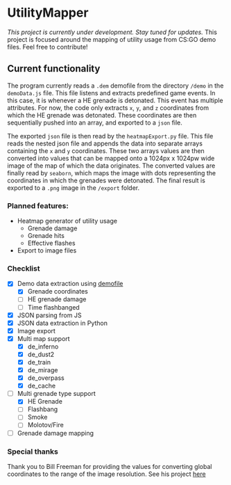 # UtilityMapper
*This project is currently under development. Stay tuned for updates.*
This project is focused around the mapping of utility usage from CS:GO demo files. Feel free to contribute!

## Current functionality
The program currently reads a `.dem` demofile from the directory `/demo` in the `demoData.js` file. This file listens and extracts predefined game events. In this case, it is whenever a HE grenade is detonated. This event has multiple attributes. For now, the code only extracts `x`, `y`, and `z` coordinates from which the HE grenade was detonated. These coordinates are then sequentially pushed into an array, and exported to a `json` file.

The exported `json` file is then read by the `heatmapExport.py` file. This file reads the nested json file and appends the data into separate arrays containing the `x` and `y` coordinates. These two arrays values are then converted into values that can be mapped onto a 1024px x 1024pw wide image of the map of which the data originates. The converted values are finally read by `seaborn`, which maps the image with dots representing the coordinates in which the grenades were detonated. The final result is exported to a `.png` image in the `/export` folder.

### Planned features:
- Heatmap generator of utility usage
	- Grenade damage
	- Grenade hits
	- Effective flashes
- Export to image files

### Checklist
-  [x] Demo data extraction using [demofile](https://github.com/saul/demofile)
	- [x] Grenade coordinates
	- [ ] HE grenade damage
	- [ ] Time flashbanged
-  [x] JSON parsing from JS
-  [x] JSON data extraction in Python
-  [x] Image export
- [x] Multi map support
	- [x] de_inferno
	- [x] de_dust2
	- [x] de_train
	- [x] de_mirage
	- [x] de_overpass
	- [x] de_cache
- [ ] Multi grenade type support
	- [x] HE Grenade
	- [ ] Flashbang
	- [ ] Smoke
	- [ ] Molotov/Fire
- [ ] Grenade damage mapping

### Special thanks
Thank you to Bill Freeman for providing the values for converting global coordinates to the range of the image resolution. See his project [here](https://www.kaggle.com/billfreeman44/finding-classic-smokes-by-t-side-on-mirage)